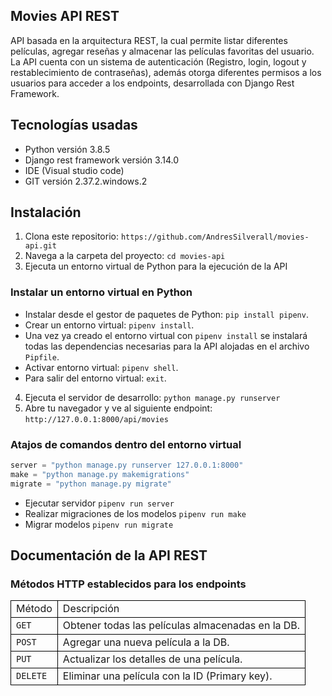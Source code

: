 ## Movies API REST

API basada en la arquitectura REST, la cual permite listar diferentes películas, agregar reseñas y almacenar las películas favoritas del usuario. La API cuenta con un sistema de autenticación (Registro, login, logout y restablecimiento de contraseñas), además otorga diferentes permisos a los usuarios para acceder a los endpoints, desarrollada con Django Rest Framework.


## Tecnologías usadas

- Python versión 3.8.5
- Django rest framework versión 3.14.0
- IDE (Visual studio code)
- GIT versión 2.37.2.windows.2


## Instalación

1. Clona este repositorio: `https://github.com/AndresSilverall/movies-api.git`
2. Navega a la carpeta del proyecto: `cd movies-api`
3. Ejecuta un entorno virtual de Python para la ejecución de la API


### Instalar un entorno virtual en Python 

- Instalar desde el gestor de paquetes de Python: `pip install pipenv`.
- Crear un entorno virtual: `pipenv install`.
- Una vez ya creado el entorno virtual con `pipenv install` se instalará todas las dependencias necesarias para la API alojadas en el archivo `Pipfile`.
- Activar entorno virtual: `pipenv shell`.
- Para salir del entorno virtual: `exit`.


4. Ejecuta el servidor de desarrollo: `python manage.py runserver`
5. Abre tu navegador y ve al siguiente endpoint: `http://127.0.0.1:8000/api/movies`


### Atajos de comandos dentro del entorno virtual

```python
server = "python manage.py runserver 127.0.0.1:8000"
make = "python manage.py makemigrations"
migrate = "python manage.py migrate"

```

- Ejecutar servidor `pipenv run server`
- Realizar migraciones de los modelos `pipenv run make`
- Migrar modelos `pipenv run migrate`



## Documentación de la API REST

### Métodos HTTP establecidos para los endpoints

<table style="border-collapse: collapse; width: 100%;">
  <tr>
    <td style="border: 1px solid black;">Método</td>
    <td style="border: 1px solid black;">Descripción </td>
  </tr>
  <tr>
    <td style="border: 1px solid black;"><code>GET</code></td>
    <td style="border: 1px solid black;">Obtener todas las películas almacenadas en la DB.</td>
  </tr>
  <tr>
    <td style="border: 1px solid black;"><code>POST</code></td>
    <td style="border: 1px solid black;">Agregar una nueva película a la DB.</td>
  </tr>
  <tr>
    <td style="border: 1px solid black;"><code>PUT</code></td>
    <td style="border: 1px solid black;">Actualizar los detalles de una película.</td>
  </tr>
  <tr>
    <td style="border: 1px solid black;"><code>DELETE</code></td>
    <td style="border: 1px solid black;">Eliminar una película con la ID (Primary key).</td>
  </tr>
 
